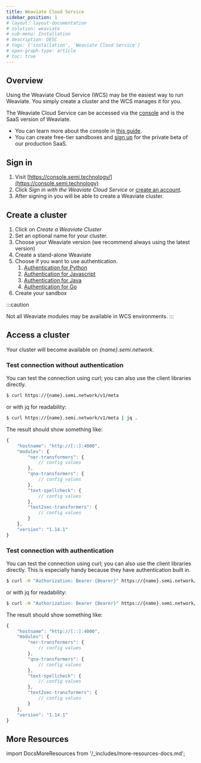 ```yaml
---
title: Weaviate Cloud Service
sidebar_position: 1
# layout: layout-documentation
# solution: weaviate
# sub-menu: Installation
# description: DESC
# tags: ['installation', 'Weaviate Cloud Service']
# open-graph-type: article
# toc: true
---
```


## Overview

​Using the Weaviate Cloud Service (WCS) may be the easiest way to run Weaviate. You simply create a cluster and the WCS manages it for you.

The Weaviate Cloud Service can be accessed via the [console](https://console.semi.technology) and is the SaaS version of Weaviate.

* You can learn more about the console in [this guide](../core-knowledge/console.md).
* You can create free-tier sandboxes and [sign up](https://console.semi.technology) for the private beta of our production SaaS.

## Sign in

1. Visit [https://console.semi.technology/](https://console.semi.technology)
2. Click _Sign in with the Weaviate Cloud Service_ or [create an account](https://auth.wcs.api.semi.technology/auth/realms/SeMI/protocol/openid-connect/registrations?client_id=wcs&response_type=code&redirect_uri=https://console.semi.technology/console/wcs).
3. After signing in you will be able to create a Weaviate cluster.

## Create a cluster

1. Click on _Create a Weaviate Cluster_
2. Set an optional name for your cluster.
3. Choose your Weaviate version (we recommend always using the latest ​version)
4. Create a stand-alone Weaviate
5. Choose if you want to use authentication.
    1. [Authentication for Python](../references/client-libraries/python.md#authentication)
    2. [Authentication for Javascript](../references/client-libraries/javascript.md#authentication)
    3. [Authentication for Java](../references/client-libraries/java.md#authentication)
    4. [Authentication for Go](../references/client-libraries/go.md#authentication)
6. Create your sandbox

:::caution
<!-- currently, the WCS only works without modules; we will be releasing out-of-the-box modules in the coming weeks. -->
Not all Weaviate modules may be available in WCS environments.
:::

## Access a cluster

Your cluster will become available on _{name}.semi.network_.

### Test connection without authentication

You can test the connection using curl; you can also use the client libraries directly.​

```sh
$ curl https://{name}.semi.network/v1/meta
```

or with jq for readability:

```sh
$ curl https://{name}.semi.network/v1/meta | jq .
```

The result should show something like:

```js
{
    "hostname": "http://[::]:4000",
    "modules": {
        "ner-transformers": {
            // config values
        },
        "qna-transformers": {
            // config values
        },
        "text-spellcheck": {
            // config values
        },
        "text2vec-transformers": {
            // config values
        }
    },
    "version": "1.14.1"
}
```

### Test connection with authentication

You can test the connection using curl; you can also use the client libraries directly.​ This is especially handy because they have authentication built in. ​

```sh
$ curl -H "Authorization: Bearer {Bearer}" https://{name}.semi.network/v1/meta
```

or with jq for readability:

```sh
$ curl -H "Authorization: Bearer {Bearer}" https://{name}.semi.network/v1/meta | jq .
```

The result should show something like:

```js
{
    "hostname": "http://[::]:4000",
    "modules": {
        "ner-transformers": {
            // config values
        },
        "qna-transformers": {
            // config values
        },
        "text-spellcheck": {
            // config values
        },
        "text2vec-transformers": {
            // config values
        }
    },
    "version": "1.14.1"
}
```

## More Resources

import DocsMoreResources from '/_includes/more-resources-docs.md';

<DocsMoreResources />
